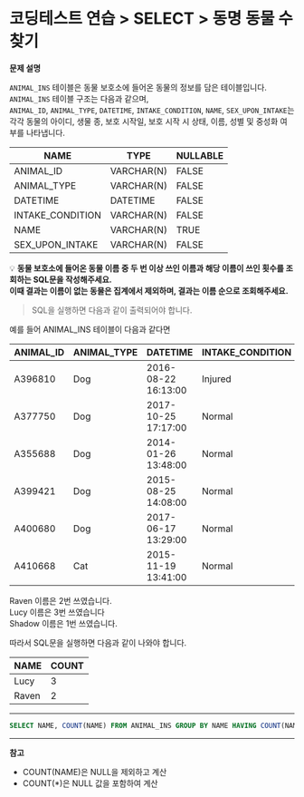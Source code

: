 # 코딩테스트 연습 > SELECT > 동명 동물 수 찾기

**문제 설명**

`ANIMAL_INS` 테이블은 동물 보호소에 들어온 동물의 정보를 담은 테이블입니다.   
`ANIMAL_INS` 테이블 구조는 다음과 같으며,   
`ANIMAL_ID`, `ANIMAL_TYPE`, `DATETIME`, `INTAKE_CONDITION`, `NAME`, `SEX_UPON_INTAKE`는  
각각 동물의 아이디, 생물 종, 보호 시작일, 보호 시작 시 상태, 이름, 성별 및 중성화 여부를 나타냅니다.

NAME	| TYPE | NULLABLE
--- | --- | ---
ANIMAL_ID |	VARCHAR(N) |	FALSE
ANIMAL_TYPE |	VARCHAR(N) |	FALSE
DATETIME |	DATETIME |	FALSE
INTAKE_CONDITION |	VARCHAR(N) |	FALSE
NAME |	VARCHAR(N) |	TRUE
SEX_UPON_INTAKE |	VARCHAR(N) |	FALSE


💡 **동물 보호소에 들어온 동물 이름 중 두 번 이상 쓰인 이름과 해당 이름이 쓰인 횟수를 조회하는 SQL문을 작성해주세요.  
이때 결과는 이름이 없는 동물은 집계에서 제외하며, 결과는 이름 순으로 조회해주세요.**

> SQL을 실행하면 다음과 같이 출력되어야 합니다.

예를 들어 ANIMAL_INS 테이블이 다음과 같다면

ANIMAL_ID |	ANIMAL_TYPE |	DATETIME | INTAKE_CONDITION |	NAME | SEX_UPON_INTAKE
--- | --- | --- | --- | --- | --- |
A396810 |	Dog |	2016-08-22 16:13:00 |	Injured |	Raven |	Spayed Female
A377750 |	Dog |	2017-10-25 17:17:00 |	Normal |	Lucy |	Spayed Female
A355688 |	Dog |	2014-01-26 13:48:00 |	Normal |	Shadow |	Neutered Male
A399421 |	Dog |	2015-08-25 14:08:00 |	Normal |	Lucy |	Spayed Female
A400680 |	Dog |	2017-06-17 13:29:00 |	Normal |	Lucy |	Spayed Female
A410668 |	Cat |	2015-11-19 13:41:00 |	Normal |	Raven |	Spayed Female

Raven 이름은 2번 쓰였습니다.   
Lucy 이름은 3번 쓰였습니다  
Shadow 이름은 1번 쓰였습니다.  

따라서 SQL문을 실행하면 다음과 같이 나와야 합니다.

NAME |	COUNT
--- | ---
Lucy |	3
Raven |	2
---

```sql
SELECT NAME, COUNT(NAME) FROM ANIMAL_INS GROUP BY NAME HAVING COUNT(NAME) > 1;
```
---

**참고**

- COUNT(NAME)은 NULL을 제외하고 계산
- COUNT(*)은 NULL 값을 포함하여 계산
